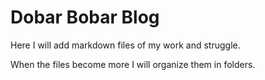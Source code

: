 # Dobar Bobar Blog
Here I will add markdown files of my work and struggle.

When the files become more I will organize them in folders.
